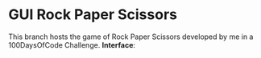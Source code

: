 # GUI Rock Paper Scissors
This branch hosts the game of Rock Paper Scissors developed by me in a 100DaysOfCode Challenge.
**Interface**: 
